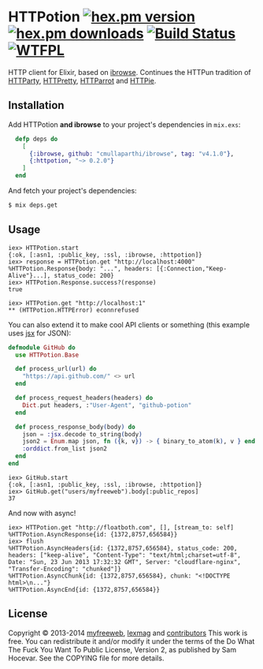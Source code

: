 # HTTPotion [![hex.pm version](https://img.shields.io/hexpm/v/httpotion.svg?style=flat)](https://hex.pm/packages/httpotion) [![hex.pm downloads](https://img.shields.io/hexpm/dt/httpotion.svg?style=flat)](https://hex.pm/packages/httpotion) [![Build Status](https://img.shields.io/travis/myfreeweb/httpotion.svg?style=flat)](https://travis-ci.org/myfreeweb/httpotion)  [![WTFPL](https://img.shields.io/badge/license-WTFPL-brightgreen.svg?style=flat)](https://www.tldrlegal.com/l/wtfpl)

HTTP client for Elixir, based on [ibrowse].
Continues the HTTPun tradition of [HTTParty], [HTTPretty], [HTTParrot] and [HTTPie].

[ibrowse]: https://github.com/cmullaparthi/ibrowse
[HTTParty]: https://github.com/jnunemaker/httparty
[HTTPretty]: https://github.com/gabrielfalcao/HTTPretty
[HTTParrot]: https://github.com/edgurgel/httparrot
[HTTPie]: https://github.com/jkbr/httpie

## Installation

Add HTTPotion **and ibrowse** to your project's dependencies in `mix.exs`:

```elixir
  defp deps do
    [
      {:ibrowse, github: "cmullaparthi/ibrowse", tag: "v4.1.0"},
      {:httpotion, "~> 0.2.0"}
    ]
  end
```

And fetch your project's dependencies:

```bash
$ mix deps.get
```

## Usage

```iex
iex> HTTPotion.start
{:ok, [:asn1, :public_key, :ssl, :ibrowse, :httpotion]}
iex> response = HTTPotion.get "http://localhost:4000"
%HTTPotion.Response{body: "...", headers: [{:Connection,"Keep-Alive"}...], status_code: 200}
iex> HTTPotion.Response.success?(response)
true

iex> HTTPotion.get "http://localhost:1"
** (HTTPotion.HTTPError) econnrefused
```

You can also extend it to make cool API clients or something (this example uses [jsx](https://github.com/talentdeficit/jsx) for JSON):

```elixir
defmodule GitHub do
  use HTTPotion.Base

  def process_url(url) do
    "https://api.github.com/" <> url
  end

  def process_request_headers(headers) do
    Dict.put headers, :"User-Agent", "github-potion"
  end

  def process_response_body(body) do
    json = :jsx.decode to_string(body)
    json2 = Enum.map json, fn ({k, v}) -> { binary_to_atom(k), v } end
    :orddict.from_list json2
  end
end
```

```iex
iex> GitHub.start
{:ok, [:asn1, :public_key, :ssl, :ibrowse, :httpotion]}
iex> GitHub.get("users/myfreeweb").body[:public_repos]
37
```

And now with async!

```iex
iex> HTTPotion.get "http://floatboth.com", [], [stream_to: self]
%HTTPotion.AsyncResponse{id: {1372,8757,656584}}
iex> flush
%HTTPotion.AsyncHeaders{id: {1372,8757,656584}, status_code: 200, headers: ["keep-alive", "Content-Type": "text/html;charset=utf-8", Date: "Sun, 23 Jun 2013 17:32:32 GMT", Server: "cloudflare-nginx", "Transfer-Encoding": "chunked"]}
%HTTPotion.AsyncChunk{id: {1372,8757,656584}, chunk: "<!DOCTYPE html>\n..."}
%HTTPotion.AsyncEnd{id: {1372,8757,656584}}
```

## License

Copyright © 2013-2014 [myfreeweb](https://github.com/myfreeweb), [lexmag](https://github.com/lexmag) and [contributors](https://github.com/myfreeweb/httpotion/graphs/contributors)
This work is free. You can redistribute it and/or modify it under the
terms of the Do What The Fuck You Want To Public License, Version 2,
as published by Sam Hocevar. See the COPYING file for more details.
